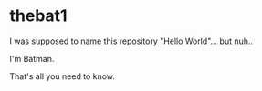 # thebat1

I was supposed to name this repository "Hello World"... but nuh.. 

I'm Batman.

That's all you need to know.
